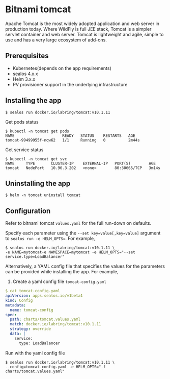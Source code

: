 # Bitnami tomcat

Apache Tomcat is the most widely adopted application and web server in production today. Where WildFly is full JEE stack, Tomcat is a simpler servlet container and web server. Tomcat is lightweight and agile, simple to use and has a very large ecosystem of add-ons.

## Prerequisites

- Kubernetes(depends on the app requirements)
- sealos 4.x.x
- Helm 3.x.x
- PV provisioner support in the underlying infrastructure

## Installing the app

```shell
$ sealos run docker.io/labring/tomcat:v10.1.11
```

Get pods status

```shell
$ kubectl -n tomcat get pods 
NAME                     READY   STATUS    RESTARTS   AGE
tomcat-99499955f-nqw62   1/1     Running   0          2m44s
```

Get service status

```shell
$ kubectl -n tomcat get svc
NAME     TYPE       CLUSTER-IP    EXTERNAL-IP   PORT(S)        AGE
tomcat   NodePort   10.96.3.202   <none>        80:30665/TCP   3m14s
```

## Uninstalling the app

```shell
$ helm -n tomcat uninstall tomcat
```

## Configuration

Refer to bitnami tomcat `values.yaml` for the full run-down on defaults.

Specify each parameter using the `--set key=value[,key=value]` argument to `sealos run -e HELM_OPTS=`. For example,

```shell
$ sealos run docker.io/labring/tomcat:v10.1.11 \
-e NAME=mytomcat-e NAMESPACE=mytomcat -e HELM_OPTS="--set service.type=LoadBalancer"
```

Alternatively, a YAML config file that specifies the values for the parameters can be provided while installing the app. For example,

1. Create a yaml config file `tomcat-config.yaml`

```yaml
$ cat tomcat-config.yaml
apiVersion: apps.sealos.io/v1beta1
kind: Config
metadata:
  name: tomcat-config
spec:
  path: charts/tomcat.values.yaml
  match: docker.io/labring/tomcat:v10.1.11
  strategy: override
  data: |
    service:
      type: LoadBalancer
```

Run with the yaml config file

```shell
$ sealos run docker.io/labring/tomcat:v10.1.11 \
--config=tomcat-config.yaml -e HELM_OPTS="-f charts/tomcat.values.yaml"
```
